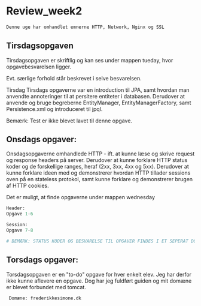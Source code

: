 # Review_week2

```python
Denne uge har omhandlet emnerne HTTP, Network, Nginx og SSL
```

## Tirsdagsopgaven
Tirsdagsopgaven er skriftlig og kan ses under mappen tueday, hvor opgavebesvarelsen ligger.

Evt. særlige forhold står beskrevet i selve besvarelsen.

Tirsdag
Tirsdags opgaverne var en introduction til JPA, samt hvordan man anvendte annoteringer til at persitere entiteter i databasen. Derudover at anvende og bruge begreberne EntityManager, EntityManagerFactory, samt Persistence.xml og introduceret til jpql.

Bemærk: Test er ikke blevet lavet til denne opgave.

## Onsdags opgaver:

Onsdagsopgaverne omhandlede HTTP - ift. at kunne læse og skrive request og response headers på server. Derudover at kunne forklare HTTP status koder og de forskellige ranges, heraf (2xx, 3xx, 4xx og 5xx). Derudover at kunne forklare ideen med og demonstrerer hvordan HTTP tillader sessions oven på en stateless protokol, samt kunne forklare og demonstrerer brugen af HTTP cookies. 

Det er muligt, at finde opgaverne under mappen wednesday

```python
Header:
Opgave 1-6 

Session: 
Opgave 7-8 

# BEMÆRK: STATUS KODER OG BESVARELSE TIL OPGAVER FINDES I ET SEPERAT DOKUMENT I MAPPEN WEDNESDAY
```

## Torsdags opgaver:

Torsdagsopgaven er en "to-do" opgave for hver enkelt elev. Jeg har derfor ikke kunne aflevere en opgave. 
Dog har jeg fuldført guiden og mit domæne er blevet forbundet med tomcat.

```python
 Domæne: frederikkesimone.dk
```
